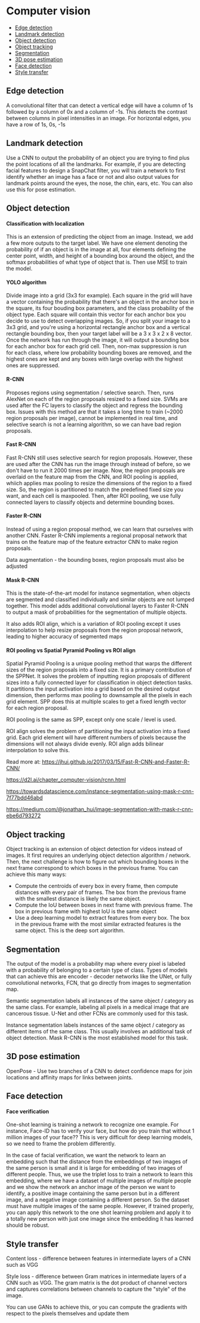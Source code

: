 # Computer vision

- [Edge detection](#edge-detection)
- [Landmark detection](#landmark-detection)
- [Object detection](#object-detection)
- [Object tracking](#object-tracking)
- [Segmentation](#segmentation)
- [3D pose estimation](#3d-pose-estimation)
- [Face detection](#face-detection)
- [Style transfer](#style-transfer)


## Edge detection
A convolutional filter that can detect a vertical edge will have a column of 1s followed by a column of 0x and a column of -1s. This detects the contrast between columns in pixel intensities in an image. For horizontal edges, you have a row of 1s, 0s, -1s

## Landmark detection
Use a CNN to output the probability of an object you are trying to find plus the point locations of all the landmarks. For example, if you are detecting facial features to design a SnapChat filter, you will train a network to first identify whether an image has a face or not and also output values for landmark points around the eyes, the nose, the chin, ears, etc. You can also use this for pose estimation.

## Object detection

#### Classification with localization
This is an extension of predicting the object from an image. Instead, we add a few more outputs to the target label. We have one element denoting the probability of if an object is in the image at all, four elements defining the center point, width, and height of a bounding box around the object, and the softmax probabilities of what type of object that is. Then use MSE to train the model.

#### YOLO algorithm
Divide image into a grid (3x3 for example). Each square in the grid will have a vector containing the probability that there's an object in the anchor box in the square, its four bouding box parameters, and the class probability of the object type. Each square will contain this vector for each anchor box you decide to use to detect overlapping images. So, if you split your image to a 3x3 grid, and you're using a horizontal rectangle anchor box and a vertical rectangle bounding box, then your target label will be a 3 x 3 x 2 x 8 vector. Once the network has run through the image, it will output a bounding box for each anchor box for each grid cell. Then, non-max suppression is run for each class, where low probability bounding boxes are removed, and the highest ones are kept and any boxes with large overlap with the highest ones are suppressed.

#### R-CNN
Proposes regions using segmentation / selective search. Then, runs AlexNet on each of the region proposals resized to a fixed size. SVMs are used after the FC layers to classify the object and regress the bounding box. Issues with this method are that it takes a long time to train (~2000 region proposals per image), cannot be implemented in real time, and selective search is not a learning algorithm, so we can have bad region proposals.

#### Fast R-CNN
Fast R-CNN still uses selective search for region proposals. However, these are used after the CNN has run the image through instead of before, so we don't have to run it 2000 times per image. Now, the region proposals are overlaid on the feature map from the CNN, and ROI pooling is applied, whiich applies max pooling to resize the dimensions of the region to a fixed size. So, the region is partitioned to match the predefined fixed size you want, and each cell is maxpooled. Then, after ROI pooling, we use fully connected layers to classify objects and determine bounding boxes.

#### Faster R-CNN
Instead of using a region proposal method, we can learn that ourselves with another CNN. Faster R-CNN implements a regional proposal network that trains on the feature map of the feature extractor CNN to make region proposals.

Data augmentation - the bounding boxes, region proposals must also be adjusted

#### Mask R-CNN
This is the state-of-the-art model for instance segmentation, when objects are segmented and classified individually and similar objects are not lumped together. This model adds additional convolutional layers to Faster R-CNN to output a mask of probabilities for the segmentation of multiple objects.

It also adds ROI align, which is a variation of ROI pooling except it uses interpolation to help resize proposals from the region proposal network, leading to higher accuracy of segmented maps

#### ROI pooling vs Spatial Pyramid Pooling vs ROI align
Spatial Pyramid Pooling is a unique pooling method that warps the different sizes of the region proposals into a fixed size. It is a primary contribution of the SPPNet. It solves the problem of inputting region proposals of different sizes into a fully connected layer for classification in object detection tasks. It partitions the input activation into a grid based on the desired output dimension, then performs max pooling to downsample all the pixels in each grid element. SPP does this at multiple scales to get a fixed length vector for each region proposal.

ROI pooling is the same as SPP, except only one scale / level is used.

ROI align solves the problem of partitioning the input activation into a fixed grid. Each grid element will have different numbers of pixels because the dimensions will not always divide evenly. ROI align adds bilinear interpolation to solve this.

Read more at: https://jhui.github.io/2017/03/15/Fast-R-CNN-and-Faster-R-CNN/

https://d2l.ai/chapter_computer-vision/rcnn.html

https://towardsdatascience.com/instance-segmentation-using-mask-r-cnn-7f77bdd46abd

https://medium.com/@jonathan_hui/image-segmentation-with-mask-r-cnn-ebe6d793272

## Object tracking

Object tracking is an extension of object detection for videos instead of images. It first requires an underlying object detection algorithm / network. Then, the next challenge is how to figure out which bounding boxes in the next frame correspond to which boxes in the previous frame. You can achieve this many ways:
- Compute the centroids of every box in every frame, then compute distances with every pair of frames. The box from the previous frame with the smallest distance is likely the same object.
- Compute the IoU between boxes in next frame with previous frame. The box in previous frame with highest IoU is the same object
- Use a deep learning model to extract features from every box. The box in the previous frame with the most similar extracted features is the same object. This is the deep sort algorithm.

## Segmentation

The output of the model is a probability map where every pixel is labeled with a probability of belonging to a certain type of class. Types of models that can achieve this are encoder - decoder networks like the UNet, or fully convolutional networks, FCN, that go directly from images to segmentation map.

Semantic segmentation labels all instances of the same object / category as the same class. For example, labeling all pixels in a medical image that are cancerous tissue. U-Net and other FCNs are commonly used for this task.

Instance segmentation labels instances of the same object / category as different items of the same class. This usually involves an additional task of object detection. Mask R-CNN is the most established model for this task.

## 3D pose estimation

OpenPose - Use two branches of a CNN to detect confidence maps for join locations and affinity maps for links between joints.

## Face detection

#### Face verification
One-shot learning is training a network to recognize one example. For instance, Face-ID has to verify your face, but how do you train that without 1 million images of your face?? This is very difficult for deep learning models, so we need to frame the problem differently. 

In the case of facial verification, we want the network to learn an embedding such that the distance from the embeddings of two images of the same person is small and it is large for embedding of two images of different people. Thus, we use the triplet loss to train a network to learn this embedding, where we have a dataset of multiple images of multiple people and we show the network an anchor image of the person we want to identify, a positive image containing the same person but in a different image, and a negative image containiing a different person. So the dataset must have multiple images of the same people. However, if trained properly, you can apply this network to the one shot learning problem and apply it to a totally new person with just one image since the embedding it has learned should be robust.

## Style transfer

Content loss - difference between features in intermediate layers of a CNN such as VGG

Style loss - difference between Gram matrices in intermediate layers of a CNN such as VGG. The gram matrix is the dot product of channel vectors and captures correlations between channels to capture the "style" of the image.

You can use GANs to achieve this, or you can compute the gradients with respect to the pixels themselves and update them

